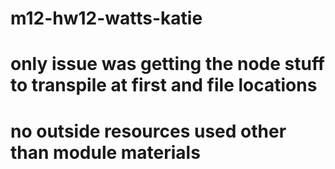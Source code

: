 # m12-hw12-watts-katie
# only issue was getting the node stuff to transpile at first and file locations
# no outside resources used other than module materials

